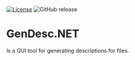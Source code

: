 [![License](https://img.shields.io/github/license/MekDrop/GenDesc.NET.svg?maxAge=2592000)](License.txt) ![GitHub release](https://img.shields.io/github/release/MekDrop/GenDesc.NET.svg?maxAge=2592000)
# GenDesc.NET

Is a GUI tool for generating descriptions for files.
